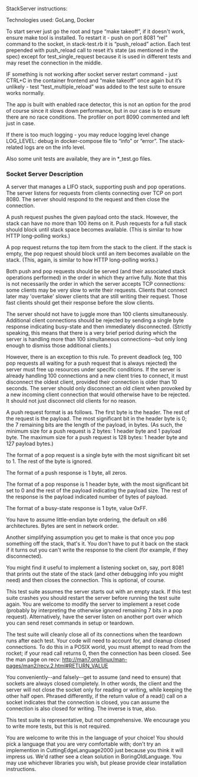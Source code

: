 StackServer instructions:

Technologies used: GoLang, Docker

To start server just go the root and type “make takeoff”, if it doesn't work, ensure make tool is installed.
To restart it - push on port 8081 “rel” command to the socket, in stack-test.rb it is “push_reload” action. Each test prepended with push_reload call to reset it’s state (as mentioned in the spec) except for test_single_request because it is used in different tests and may reset the connection in the middle. 

IF something is not working after socket server restart command - just CTRL+C in the container frontend and “make takeoff” once again but it’s unlikely - test “test_multiple_reload” was added to the test suite to ensure works normally.

The app is built with enabled race detector, this is not an option for the prod of course since it slows down performance, but in our case is to ensure there are no race conditions. The profiler on port 8090 commented and left just in case. 

If there is too much logging - you may reduce logging level change LOG_LEVEL: debug in docker-compose file to “info” or “error”. The stack-related logs are on the info level.

Also some unit tests are available, they are in *_test.go files. 


### Socket Server Description
A server that manages a LIFO stack, supporting push and pop
operations. The server listens for requests from clients connecting over TCP
on port 8080. The server should respond to the request and then close the
connection.

A push request pushes the given payload onto the stack. However, the stack
can have no more than 100 items on it. Push requests for a full stack should
block until stack space becomes available. (This is similar to how HTTP
long-polling works.)

A pop request returns the top item from the stack to the client. If the
stack is empty, the pop request should block until an item becomes available
on the stack. (This, again, is similar to how HTTP long-polling works.)

Both push and pop requests should be served (and their associated stack
operations performed) in the order in which they arrive fully. Note that
this is not necessarily the order in which the server accepts TCP
connections: some clients may be very slow to write their requests. Clients
that connect later may 'overtake' slower clients that are still writing
their request. Those fast clients should get their response before the slow
clients.

The server should not have to juggle more than 100 clients simultaneously.
Additional client connections should be rejected by sending a single byte
response indicating busy-state and then immediately disconnected. (Strictly
speaking, this means that there is a very brief period during which the
server is handling more than 100 simultaneous connections--but only long
enough to dismiss those additional clients.)

However, there is an exception to this rule. To prevent deadlock (eg, 100
pop requests all waiting for a push request that is always rejected) the
server must free up resources under specific conditions. If the server is
already handling 100 connections and a new client tries to connect, it must
disconnect the oldest client, provided their connection is older than 10
seconds. The server should only disconnect an old client when provoked by a
new incoming client connection that would otherwise have to be rejected. It
should not just disconnect old clients for no reason.

A push request format is as follows. The first byte is the header. The rest
of the request is the payload. The most significant bit in the header byte
is 0; the 7 remaining bits are the length of the payload, in bytes. (As
such, the minimum size for a push request is 2 bytes: 1 header byte and 1
payload byte. The maximum size for a push request is 128 bytes: 1 header
byte and 127 payload bytes.)

The format of a pop request is a single byte with the most significant bit
set to 1. The rest of the byte is ignored.

The format of a push response is 1 byte, all zeros.

The format of a pop response is 1 header byte, with the most significant bit
set to 0 and the rest of the payload indicating the payload size. The rest
of the response is the payload indicated number of bytes of payload.

The format of a busy-state response is 1 byte, value 0xFF.


You have to assume little-endian byte ordering, the default on x86
architectures. Bytes are sent in network order.



Another simplifying assumption you get to make is that once you pop
something off the stack, that's it. You don't have to put it back on the
stack if it turns out you can't write the response to the client (for
example, if they disconnected).

You might find it useful to implement a listening socket on, say, port 8081
that prints out the state of the stack (and other debugging info you might
need) and then closes the connection. This is optional, of course.

This test suite assumes the server starts out with an empty stack. If this
test suite crashes you should restart the server before running the test
suite again. You are welcome to modify the server to implement a reset code
(probably by interpreting the otherwise ignored remaining 7 bits in a pop
request). Alternatively, have the server listen on another port over which
you can send reset commands in setup or teardown.

The test suite will cleanly close all of its connections when the teardown
runs after each test. Your code will need to account for, and cleanup closed
connections. To do this in a POSIX world, you must attempt to read from the
rocket; if your read call returns 0, then the connection has been closed.
See the man page on recv:
http://man7.org/linux/man-pages/man2/recv.2.html#RETURN_VALUE

You conveniently--and falsely--get to assume (and need to ensure) that
sockets are always closed completely. In other words, the client and the
server will not close the socket only for reading or writing, while keeping
the other half open. Phrased differently, if the return value of a read()
call on a socket indicates that the connection is closed, you can assume the
connection is also closed for writing. The inverse is true, also.

This test suite is representative, but not comprehensive. We encourage you
to write more tests, but this is not required.

You are welcome to write this in the language of your choice! You should
pick a language that you are very comfortable with; don't try an implemention
in CuttingEdgeLanguage2000 just because you think it will impress us.
We'd rather see a clean solution in BoringOldLanguage. You may use whichever
libraries you wish, but please provide clear installation instructions.